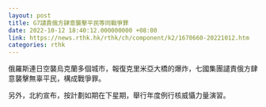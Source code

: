 ```yaml
---
layout: post
title: G7譴責俄方肆意襲擊平民等同戰爭罪
date: 2022-10-12 18:40:12.000000000 +08:00
link: https://news.rthk.hk/rthk/ch/component/k2/1670660-20221012.htm
categories: rthk
---
```


俄羅斯連日空襲烏克蘭多個城市，報復克里米亞大橋的爆炸，七國集團譴責俄方肆意襲擊無辜平民，構成戰爭罪。

另外，北約宣布，按計劃如期在下星期，舉行年度例行核威懾力量演習。
